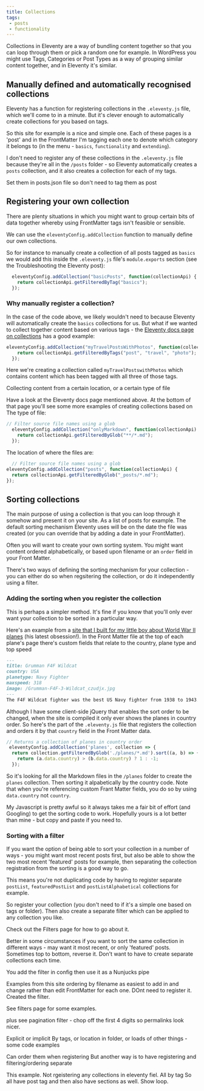 ```yaml
---
title: Collections
tags: 
 - posts
 - functionality
---
```


Collections in Eleventy are a way of bundling content together so that you can loop through them or pick a random one for example. In WordPress you might use Tags, Categories or Post Types as a way of grouping similar content together, and in Eleventy it's similar.

## Manually defined and automatically recognised collections

Eleventy has a function for registering collections in the `.eleventy.js` file, which we'll come to in a minute. But it's clever enough to automatically create collections for you based on tags. 

So this site for example is a nice and simple one. Each of these pages is a 'post' and in the FrontMatter I'm tagging each one to denote which category it belongs to (in the menu - `basics`, `functionality` and `extending`).

I don't need to register any of these collections in the `.eleventy.js` file because they're all in the `/posts` folder - so Eleventy automatically creates a `posts` collection, and it also creates a collection for each of my tags.

Set them in posts.json file so don't need to tag them as post

## Registering your own collection

There are plenty situations in which you might want to group certain bits of data together whereby using FrontMatter tags isn't feasible or sensible.

We can use the `eleventyConfig.addCollection` function to manually define our own collections.

So for instance to manually create a collection of all posts tagged as `basics` we would add this inside the `.eleventy.js` file's `module.exports` section (see the Troubleshooting the Eleventy post):

```js
  eleventyConfig.addCollection("basicPosts", function(collectionApi) {
    return collectionApi.getFilteredByTag("basics");
  });
```

### Why manually register a collection?

In the case of the code above, we likely wouldn't need to because Eleventy will automatically create the `basics` collections for us. But what if we wanted to collect together content based on various tags - the [Eleventy docs page on collections](https://www.11ty.dev/docs/collections/) has a good example:

```js
eleventyConfig.addCollection("myTravelPostsWithPhotos", function(collectionApi) {
    return collectionApi.getFilteredByTags("post", "travel", "photo");
  });
```  
Here we're creating a collection called `myTravelPostswithPhotos` which contains content which has been tagged with all three of those tags.

Collecting content from a certain location, or a certain type of file

Have a look at the Eleventy docs page mentioned above. At the bottom of that page you'll see some more examples of creating collections based on 
The type of file:
```js
// Filter source file names using a glob
  eleventyConfig.addCollection("onlyMarkdown", function(collectionApi) {
    return collectionApi.getFilteredByGlob("**/*.md");
  });
  ```

  The location of where the files are:
  ```js
    // Filter source file names using a glob
  eleventyConfig.addCollection("posts", function(collectionApi) {
    return collectionApi.getFilteredByGlob("_posts/*.md");
  });
  ```

  ## Sorting collections

  The main purpose of using a collection is that you can loop through it somehow and present it on your site. As a list of posts for example. The default sorting mechanism Eleventy uses will be on the date the file was created (or you can override that by adding a date in your FrontMatter).

  Often you will want to create your own sorting system. You might want content ordered alphabetically, or based upon filename or an `order` field in your Front Matter.

  There's two ways of defining the sorting mechanism for your collection - you can either do so when regsitering the collection, or do it independently using a filter.

  ### Adding the sorting when you register the collection
  This is perhaps a simpler method. It's fine if you know that you'll only ever want your collection to be sorted in a particular way. 
  
  Here's an example from a [site that I built for my little boy about World War II planes](https://world-war-2-planes.netlify.app) (his latest obsession!). In the Front Matter file at the top of each plane's page there's custom fields that relate to the country, plane type and top speed

  ```md
---
title: Grumman F4F Wildcat
country: USA
planetype: Navy Fighter
maxspeed: 318
image: /Grumman-F4F-3-Wildcat_czudjx.jpg
---
The F4F Wildcat fighter was the best US Navy fighter from 1938 to 1943. It was designed in competition with the Brewster F2A Buffalo fighter.
```

Although I have some client-side jQuery that enables the sort order to be changed, when the site is compiled it only ever shows the planes in country order. So here's the part of the `.eleventy.js` file that registers the collection and orders it by that `country` field in the Front Matter data.

```js
// Returns a collection of planes in country order
 eleventyConfig.addCollection('planes', collection => {
  return collection.getFilteredByGlob('./planes/*.md').sort((a, b) => {
    return (a.data.country) > (b.data.country) ? 1 : -1;
  });
```

So it's looking for all the Markdown files in the `/planes` folder to create the `planes` collection. Then sorting it alpabetically by the country code. Note that when you're referencing custom Frant Matter fields, you do so by using `data.country` not `country`.

My Javascript is pretty awful so it always takes me a fair bit of effort (and Googling) to get the sorting code to work. Hopefully yours is a lot better than mine - but copy and paste if you need to.


  ### Sorting with a filter

  If you want the option of being able to sort your collection in a number of ways - you might want most recent posts first, but also be able to show the two most recent 'featured' posts for example, then separating the collection registration from the sorting is a good way to go.

  This means you're not duplicating code by having to register separate `postList`, `featuredPostList` and `postListAlphabetical` collections for example.

  So register your collection (you don't need to if it's a simple one based on tags or folder). Then also create a separate filter which can be applied to any collection you like.

  Check out the Filters page for how to go about it.
  
  Better in some circumstances if you want to sort the same collection in different ways - may want it most recent, or only 'featured' posts. Sometimes top to bottom, reverse it. Don't want to have to create separate collections each time.

  You add the filter in config then use it as a Nunjucks pipe

  Examples from this site
  ordering by filename as easiest to add in and change rather than edit FrontMatter for each one. DOnt need to register it. Created the filter.

See filters page for some examples.

  plus see pagination filter - chop off the first 4 digits so permalinks look nicer.

Explicit or implicit
By tags, or location in folder, or loads of other things - some code examples

Can order them when registering
But another way is to have registering and filtering/ordering separate

This example. Not rgeistering any collections in eleventy fiel. All by tag
So all have post tag and then also have sections as well. Show loop.

